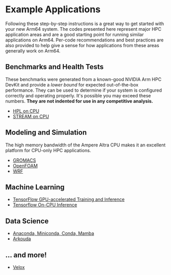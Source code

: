 # Example Applications
Following these step-by-step instructions is a great way to get started with your new Arm64 system.  The codes presented here represent major HPC application areas and are a good starting point for running similar applications on Arm64.  Per-code recommendations and best practices are also provided to help give a sense for how applications from these areas generally work on Arm64.

## Benchmarks and Health Tests

These benchmarks were generated from a known-good NVIDIA Arm HPC DevKit and provide a _lower bound_ for expected out-of-the-box performance.  They can be used to determine if your system is configured correctly and operating properly.  It's possible you may exceed these numbers.  **They are not indented for use in any competitive analysis.**

 * [HPL on CPU](hpl-cpu/hpl-cpu.md)
 * [STREAM on CPU](stream-cpu.md)

## Modeling and Simulation

The high memory bandwidth of the Ampere Altra CPU makes it an excellent platform for CPU-only HPC applications.  

  * [GROMACS](gromacs.md)
  * [OpenFOAM](openfoam.md)
  * [WRF](wrf.md)

## Machine Learning

  * [TensorFlow GPU-accelerated Training and Inference](tensorflow-gpu.md)
  * [Tensorflow On-CPU Inference](tensorflow-cpu.md)

## Data Science

  * [Anaconda, Miniconda, Conda, Mamba](anaconda.md)
  * [Arkouda](arkouda.md)

## ... and more!

  * [Velox](velox.md)
  